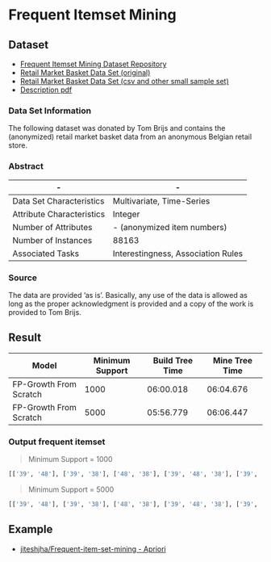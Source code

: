 # Frequent Itemset Mining

## Dataset

* [Frequent Itemset Mining Dataset Repository](http://fimi.ua.ac.be/data/)
* [Retail Market Basket Data Set (original)](http://fimi.ua.ac.be/data/retail.dat)
* [Retail Market Basket Data Set (csv and other small sample set)](https://github.com/jiteshjha/Frequent-item-set-mining/tree/master/datasets)
* [Description pdf](http://fimi.ua.ac.be/data/retail.pdf)

### Data Set Information

The following dataset was donated by Tom Brijs and contains the (anonymized) retail market basket data from an anonymous Belgian retail store.

### Abstract

-|-
-|-
Data Set Characteristics |Multivariate, Time-Series
Attribute Characteristics|Integer
Number of Attributes     |- (anonymized item numbers)
Number of Instances      |88163
Associated Tasks         |Interestingness, Association Rules

### Source

The data are provided ’as is’. Basically, any use of the data is allowed as long as the proper acknowledgment is provided and a copy of the work is provided to Tom Brijs.

## Result

Model                    |Minimum Support|Build Tree Time|Mine Tree Time
-------------------------|---------------|---------------|--------------
FP-Growth From Scratch   |1000           |06:00.018      |06:04.676
FP-Growth From Scratch   |5000           |05:56.779      |06:06.447

### Output frequent itemset

> Minimum Support = 1000

```python
[['39', '48'], ['39', '38'], ['48', '38'], ['39', '48', '38'], ['39', '32'], ['48', '32'], ['38', '32'], ['39', '48', '32'], ['39', '38', '32'], ['48', '38', '32'], ['39', '48', '38', '32'], ['39', '41'], ['48', '41'], ['38', '41'], ['32', '41'], ['39','48', '41'], ['39', '38', '41'], ['48', '38', '41'], ['39', '48', '38', '41'], ['39', '32', '41'], ['48', '32', '41'], ['39', '48', '32', '41'], ['39', '65'], ['48', '65'], ['39', '48', '65'], ['48', '89'], ['39', '89'], ['48', '39', '89'], ['39', '225'], ['48', '225'], ['39', '48', '225'], ['38', '170'], ['39', '170'], ['48', '170'], ['38', '39', '170'], ['38', '48', '170'], ['39', '48', '170'], ['38', '39', '48', '170'], ['39', '237'], ['48', '237'], ['39', '48', '237'], ['38', '36'], ['39', '36'], ['48', '36'], ['38', '39', '36'], ['38', '48', '36'], ['39', '48', '36'], ['38', '39', '48', '36'], ['38', '110'], ['39', '110'], ['48', '110'], ['38', '39', '110'], ['38', '48', '110'], ['39', '48', '110'], ['38', '39', '48', '110'], ['39', '310'], ['48', '310'], ['39', '48', '310'], ['39', '101'], ['48', '101'], ['39', '475'], ['48', '475'], ['39', '48', '475'], ['39', '271'], ['48', '271'], ['48', '413'], ['39', '413'], ['39', '438'], ['48', '438'], ['39', '1327'], ['39', '147'], ['48', '147'], ['39','270'], ['39', '2238'], ['39', '79'], ['39', '255'], ['48', '255'], ['38', '286'], ['38', '37']]
```

> Minimum Support = 5000

```python
[['39', '48'], ['39', '38'], ['48', '38'], ['39', '48', '38'], ['39', '32'], ['48', '32'], ['39', '48', '32'], ['39', '41'], ['48', '41'], ['39', '48', '41']]
```

## Example

* [jiteshjha/Frequent-item-set-mining - Apriori](https://github.com/jiteshjha/Frequent-item-set-mining)
